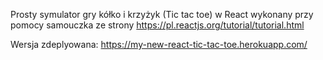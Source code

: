 Prosty symulator gry kółko i krzyżyk (Tic tac toe) w React wykonany przy pomocy samouczka ze strony https://pl.reactjs.org/tutorial/tutorial.html <br />

Wersja zdeplyowana: https://my-new-react-tic-tac-toe.herokuapp.com/
